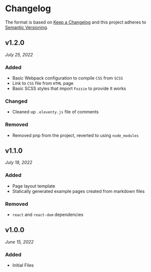 # Changelog

The format is based on [Keep a Changelog](http://keepachangelog.com/en/1.0.0/)
and this project adheres to [Semantic Versioning](http://semver.org/spec/v2.0.0.html).


v1.2.0
------------------------------
*July 25, 2022*

### Added
- Basic Webpack configuration to compile `CSS` from `SCSS`
- Link to `CSS` file from `HTML` page
- Basic SCSS styles that import `Fozzie` to provide it works
### Changed
- Cleaned up `.eleventy.js` file of comments
### Removed
- Removed pnp from the project, reverted to using `node_modules`


v1.1.0
------------------------------
*July 18, 2022*

### Added
- Page layout template
- Statically generated example pages created from markdown files


### Removed
- `react` and `react-dom` dependencies


v1.0.0
------------------------------
*June 15, 2022*

### Added
- Initial Files
